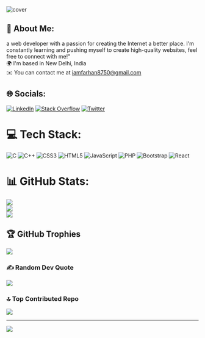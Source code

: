 <img src="https://media.licdn.com/dms/image/D4D16AQGBxWxxkKkdbw/profile-displaybackgroundimage-shrink_350_1400/0/1683388159901?e=1688601600&v=beta&t=pSzFyXL4iNK0I3Mmj_onDeHc6jR71SmbzFP6RmZADBQ" alt="cover">


## 💫 About Me:
a web developer with a passion for creating the Internet a better place. I'm constantly learning and pushing myself to create high-quality websites, feel free to connect with me!"<br>🌍  I'm based in New Delhi, India<br>✉️  You can contact me at iamfarhan8750@gmail.com


## 🌐 Socials:
[![LinkedIn](https://img.shields.io/badge/LinkedIn-%230077B5.svg?logo=linkedin&logoColor=white)](https://linkedin.com/in/gallantfarhan) [![Stack Overflow](https://img.shields.io/badge/-Stackoverflow-FE7A16?logo=stack-overflow&logoColor=white)](https://stackoverflow.com/users/21305276) [![Twitter](https://img.shields.io/badge/Twitter-%231DA1F2.svg?logo=Twitter&logoColor=white)](https://twitter.com/gallantfarhan) 

# 💻 Tech Stack:
![C](https://img.shields.io/badge/c-%2300599C.svg?style=for-the-badge&logo=c&logoColor=white) ![C++](https://img.shields.io/badge/c++-%2300599C.svg?style=for-the-badge&logo=c%2B%2B&logoColor=white) ![CSS3](https://img.shields.io/badge/css3-%231572B6.svg?style=for-the-badge&logo=css3&logoColor=white) ![HTML5](https://img.shields.io/badge/html5-%23E34F26.svg?style=for-the-badge&logo=html5&logoColor=white) ![JavaScript](https://img.shields.io/badge/javascript-%23323330.svg?style=for-the-badge&logo=javascript&logoColor=%23F7DF1E) ![PHP](https://img.shields.io/badge/php-%23777BB4.svg?style=for-the-badge&logo=php&logoColor=white) ![Bootstrap](https://img.shields.io/badge/bootstrap-%23563D7C.svg?style=for-the-badge&logo=bootstrap&logoColor=white) ![React](https://img.shields.io/badge/react-%2320232a.svg?style=for-the-badge&logo=react&logoColor=%2361DAFB)
# 📊 GitHub Stats:
![](https://github-readme-stats.vercel.app/api?username=gallantfarhan&theme=dark&hide_border=false&include_all_commits=true&count_private=true)<br/>
![](https://github-readme-streak-stats.herokuapp.com/?user=gallantfarhan&theme=dark&hide_border=false)<br/>
![](https://github-readme-stats.vercel.app/api/top-langs/?username=gallantfarhan&theme=dark&hide_border=false&include_all_commits=true&count_private=true&layout=compact)

## 🏆 GitHub Trophies
![](https://github-profile-trophy.vercel.app/?username=gallantfarhan&theme=discord&no-frame=true&no-bg=true&margin-w=4)

### ✍️ Random Dev Quote
![](https://quotes-github-readme.vercel.app/api?type=horizontal&theme=dark)

### 🔝 Top Contributed Repo
![](https://github-contributor-stats.vercel.app/api?username=gallantfarhan&limit=5&theme=tokyonight&combine_all_yearly_contributions=true)

---
[![](https://visitcount.itsvg.in/api?id=gallantfarhan&icon=0&color=1)](https://visitcount.itsvg.in)

<!-- Proudly created with GPRM ( https://gprm.itsvg.in ) -->
